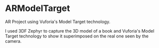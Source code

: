 # ARModelTarget

AR Project using Vuforia's Model Target technology.

I used 3DF Zephyr to capture the 3D model of a book and Vuforia's Model Target technology to show it superimposed on the real one seen by the camera.
